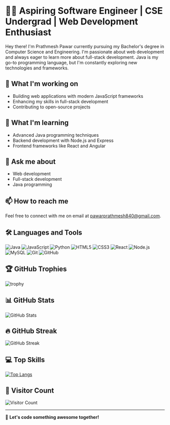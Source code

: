 # 👨‍💻 Aspiring Software Engineer | CSE Undergrad | Web Development Enthusiast

Hey there! I'm Prathmesh Pawar currently pursuing my Bachelor's degree in Computer Science and Engineering. I'm passionate about web development and always eager to learn more about full-stack development. Java is my go-to programming language, but I'm constantly exploring new technologies and frameworks.

## 🔭 What I'm working on
- Building web applications with modern JavaScript frameworks
- Enhancing my skills in full-stack development
- Contributing to open-source projects

## 🌱 What I'm learning
- Advanced Java programming techniques
- Backend development with Node.js and Express
- Frontend frameworks like React and Angular

## 💬 Ask me about
- Web development
- Full-stack development
- Java programming

## 📫 How to reach me
Feel free to connect with me on email at [pawarprathmesh840@gmail.com](mailto:youremail@example.com).

## 🛠️ Languages and Tools
![Java](https://img.shields.io/badge/Java-%23ED8B00.svg?style=for-the-badge&logo=java&logoColor=white)
![JavaScript](https://img.shields.io/badge/JavaScript-%23323330.svg?style=for-the-badge&logo=javascript&logoColor=%23F7DF1E)
![Python](https://img.shields.io/badge/Python-%233776AB.svg?style=for-the-badge&logo=python&logoColor=white)
![HTML5](https://img.shields.io/badge/HTML5-%23E34F26.svg?style=for-the-badge&logo=html5&logoColor=white)
![CSS3](https://img.shields.io/badge/CSS3-%231572B6.svg?style=for-the-badge&logo=css3&logoColor=white)
![React](https://img.shields.io/badge/React-%2361DAFB.svg?style=for-the-badge&logo=react&logoColor=white)
![Node.js](https://img.shields.io/badge/Node.js-%23339933.svg?style=for-the-badge&logo=node-dot-js&logoColor=white)
![MySQL](https://img.shields.io/badge/MySQL-%234479A1.svg?style=for-the-badge&logo=mysql&logoColor=white)
![Git](https://img.shields.io/badge/Git-%23F05033.svg?style=for-the-badge&logo=git&logoColor=white)
![GitHub](https://img.shields.io/badge/GitHub-%23181717.svg?style=for-the-badge&logo=github&logoColor=white)

## 🏆 GitHub Trophies
![trophy](https://github-profile-trophy.vercel.app/?username=Prathmesh-1570&theme=onedark)

## 📊 GitHub Stats
![GitHub Stats](https://github-readme-stats.vercel.app/api?username=Prathmesh-1570&show_icons=true&theme=radical)

## 🔥 GitHub Streak
![GitHub Streak](https://github-readme-streak-stats.herokuapp.com/?user=Prathmesh-1570&theme=radical)

## 💻 Top Skills
[![Top Langs](https://github-readme-stats.vercel.app/api/top-langs/?username=Prathmesh-1570&layout=compact&theme=radical)](https://github.com/yourusername/github-readme-stats)

## 👀 Visitor Count
![Visitor Count](https://visitor-badge.laobi.icu/badge?page_id=Prathmesh-1570.Prathmesh-1570)

---

🚀 **Let's code something awesome together!**
